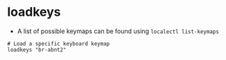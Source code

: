 # loadkeys

- A list of possible keymaps can be found using `localectl list-keymaps`

```shell
# Load a specific keyboard keymap
loadkeys "br-abnt2"
```
